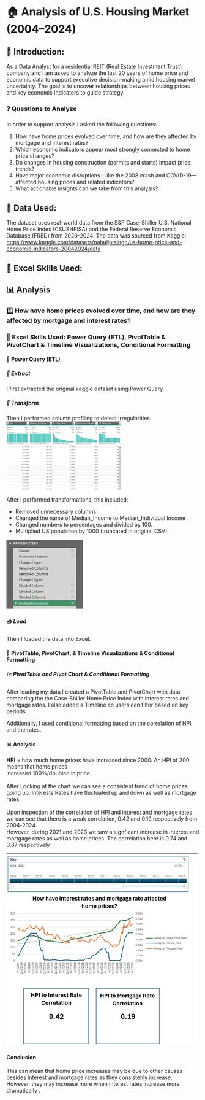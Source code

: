 # 🏠 Analysis of U.S. Housing Market (2004–2024)

## 👋 Introduction:
As a Data Analyst for a residential REIT (Real Estate Investment Trust) company and I am asked to analyze the last 20 years of home price and economic data to support executive decision-making amid housing market uncertainty. The goal is to uncover relationships between housing prices and key economic indicators to guide strategy.

### ❓ Questions to Analyze
In order to support analysis I asked the following questions: 
1. How have home prices evolved over time, and how are they affected by mortgage and interest rates?
2. Which economic indicators appear most strongly connected to home price changes?
3. Do changes in housing construction (permits and starts) impact price trends?
4. Have major economic disruptions—like the 2008 crash and COVID-19—affected housing prices and related indicators?
5. What actionable insights can we take from this analysis?

## 💾 Data Used:

The dataset uses real-world data from the S&P Case-Shiller U.S. National Home Price Index (CSUSHPISA) and 
the Federal Reserve Economic Database (FRED) from 2020-2024. 
The data was sourced from Kaggle: https://www.kaggle.com/datasets/pahuljotsingh/us-home-price-and-economic-indicators-20042024/data

## 🔧 Excel Skills Used:


## 📊 Analysis

### 1️⃣ How have home prices evolved over time, and how are they affected by mortgage and interest rates?


### 🔧 Excel Skills Used: Power Query (ETL), PivotTable & PivotChart & Timeline Visualizations, Conditional Formatting

#### 🧲 Power Query (ETL)

##### 🧲 Extract
I first extracted the original kaggle dataset using Power Query.

##### 🔄 Transform
Then I performed column profiling to detect irregularities. <br/>
<img src="/Resources/Question%201%20Resources/2.%20Column%20Profiling.png" alt="2. Column Profiling" width="300"/>

After I performed transformations, this included:
- Removed unnecessary columns
- Changed the name of Median_Income to Median_Individual Income
- Changed numbers to percentages and divided by 100.
- Multiplied US population by 1000 (truncated in original CSV).

<img src="/Resources/Question%201%20Resources/3.%20Transormations.png" alt="3. Transformations" width="200" />

##### 📥 Load
Then I loaded the data into Excel.

#### 🧲 PivotTable, PivotChart, & Timeline Visualizations & Conditional Formatting

##### 📈 PivotTable and Pivot Chart & Conditional Formatting
After loading my data I created a PivotTable and PivotChart with data comparing the the Case-Shiller Home Price Index with interest rates and mortgage rates. 
I also added a Timeline so users can filter based on key periods.

Additionally, I used conditional formatting based on the correlation of HPI and the rates.

#### 📊 Analysis
**HPI** = how much home prices have increased since 2000. An HPI of 200 means that home prices <br/> 
increased 100%/doubled in price. <br/> <br/>
After Looking at the chart we can see a consistent trend of home prices going up. Interests Rates have fluctuated up and down as well as mortgage rates. <br/><br/>
Upon inspection of the correlation of HPI and interest and mortgage rates we can see that there is a weak correlation, 0.42 and 0.19 respectively from 2004-2024. <br/>
However, during 2021 and 2023 we saw a signficant increase in interest and mortgage rates as well as home prices. The correlation here is 0.74 and 0.87 respectively <br/>

<img src="/Resources/Question%201%20Resources/7.%20Q1%20Dashboard.png" alt="7. Q1 Dashboard" width="500" height="500"/>

#### Conclusion
This can mean that home price increases may be due to other causes besides interest and mortgage rates as they consistenly increase.<br/>
However, they may increase more when interest rates increase more dramatically . <br/>

